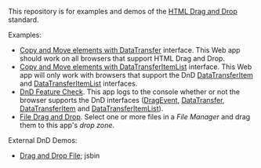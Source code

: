 This repository is for examples and demos of the [HTML Drag and Drop](https://html.spec.whatwg.org/multipage/interaction.html#dnd) standard.

Examples:

* [Copy and Move elements with DataTransfer](https://mdn.github.com/drag-and-drop/copy-move-DataTransfer.html) interface. This Web app should work on all browsers that support HTML Drag and Drop.
* [Copy and Move elements with DataTransferItemList](http://mdn.github.io/drag-and-drop/copy-move-DataTransferItemList.html) interface. This Web app will only work with browsers that support the DnD [DataTransferItem](https://html.spec.whatwg.org/multipage/interaction.html#datatransferitem) and [DataTransferItemList](https://html.spec.whatwg.org/multipage/interaction.html#datatransferitemlist) interfaces.
* [DnD Feature Check](http://mdn.github.io/drag-and-drop/DnD-support.html). This app logs to the console whether or not the browser supports the DnD interfaces ([DragEvent](https://html.spec.whatwg.org/multipage/interaction.html#dragevent), [DataTransfer](https://html.spec.whatwg.org/multipage/interaction.html#datatransfer), [DataTransferItem](https://html.spec.whatwg.org/multipage/interaction.html#datatransferitem) and [DataTransferItemList](https://html.spec.whatwg.org/multipage/interaction.html#datatransferitemlist)).
* [File Drag and Drop](http://mdn.github.io/drag-and-drop/File-drag.html). Select one or more files in a <em>File Manager</em> and drag them to this app's <em>drop zone</em>.

External DnD Demos:

* [Drag and Drop File](https://jsbin.com/hiqasek/edit?html,js,output); jsbin
